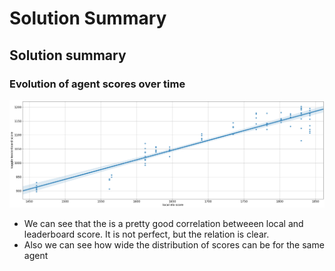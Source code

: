 # Solution Summary
<!---https://www.kaggle.com/wiki/WinningModelDocumentationTemplate --->

## Solution summary

### Evolution of agent scores over time

![evolution of scores](res/2021-07-03-18-58-57.png)

- We can see that the is a pretty good correlation betweeen local and leaderboard score.
It is not perfect, but the relation is clear.
- Also we can see how wide the distribution of scores can be for the same agent
